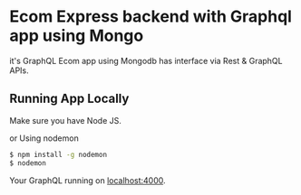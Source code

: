 # Ecom Express backend with Graphql app using  Mongo
it's GraphQL Ecom app using Mongodb has interface via Rest & GraphQL APIs.

## Running App Locally

Make sure you have Node JS.

or Using nodemon

```sh
$ npm install -g nodemon
$ nodemon
```
Your GraphQL running on [localhost:4000](http://localhost:4000/).